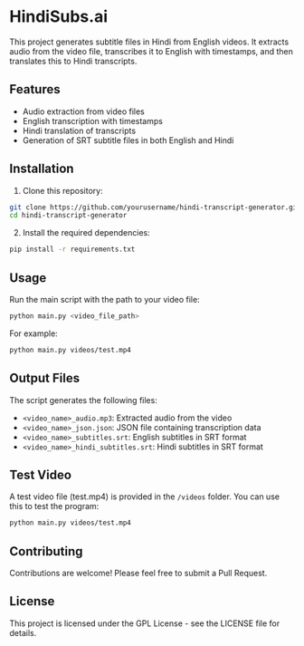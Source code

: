 # HindiSubs.ai

This project generates subtitle files in Hindi from English videos. It extracts audio from the video file, transcribes it to English with timestamps, and then translates this to Hindi transcripts.
## Features

- Audio extraction from video files
- English transcription with timestamps
- Hindi translation of transcripts
- Generation of SRT subtitle files in both English and Hindi

## Installation

 1. Clone this repository:

```bash
git clone https://github.com/yourusername/hindi-transcript-generator.git
cd hindi-transcript-generator
```
 2. Install the required dependencies:

```bash
pip install -r requirements.txt
```
## Usage
Run the main script with the path to your video file:

```bash
python main.py <video_file_path>
```
For example:

```bash
python main.py videos/test.mp4
```
## Output Files
The script generates the following files:

- `<video_name>_audio.mp3`: Extracted audio from the video
- `<video_name>_json.json`: JSON file containing transcription data
- `<video_name>_subtitles.srt`: English subtitles in SRT format
- `<video_name>_hindi_subtitles.srt`: Hindi subtitles in SRT format

## Test Video
A test video file (test.mp4) is provided in the `/videos` folder. You can use this to test the program:

```bash
python main.py videos/test.mp4
```
## Contributing
Contributions are welcome! Please feel free to submit a Pull Request.

## License
This project is licensed under the GPL License - see the LICENSE file for details.
